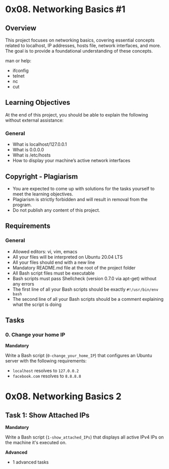 # 0x08. Networking Basics #1

## Overview
This project focuses on networking basics, covering essential concepts related to localhost, IP addresses, hosts file, network interfaces, and more. The goal is to provide a foundational understanding of these concepts.

man or help:
- ifconfig
- telnet
- nc
- cut

## Learning Objectives
At the end of this project, you should be able to explain the following without external assistance:

### General
- What is localhost/127.0.0.1
- What is 0.0.0.0
- What is /etc/hosts
- How to display your machine’s active network interfaces

## Copyright - Plagiarism
- You are expected to come up with solutions for the tasks yourself to meet the learning objectives.
- Plagiarism is strictly forbidden and will result in removal from the program.
- Do not publish any content of this project.

## Requirements
### General
- Allowed editors: vi, vim, emacs
- All your files will be interpreted on Ubuntu 20.04 LTS
- All your files should end with a new line
- Mandatory README.md file at the root of the project folder
- All Bash script files must be executable
- Bash scripts must pass Shellcheck (version 0.7.0 via apt-get) without any errors
- The first line of all your Bash scripts should be exactly `#!/usr/bin/env bash`
- The second line of all your Bash scripts should be a comment explaining what the script is doing



## Tasks

### 0. Change your home IP

**Mandatory**

Write a Bash script (`0-change_your_home_IP`) that configures an Ubuntu server with the following requirements:

- `localhost` resolves to `127.0.0.2`
- `facebook.com` resolves to `8.8.8.8`

# 0x08. Networking Basics 2

## Task 1: Show Attached IPs

**Mandatory**

Write a Bash script (`1-show_attached_IPs`) that displays all active IPv4 IPs on the machine it's executed on.

**Advanced**
- 1 advanced tasks
